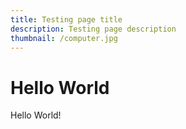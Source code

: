```yaml
---
title: Testing page title
description: Testing page description
thumbnail: /computer.jpg
---
```


# Hello World
Hello World!
